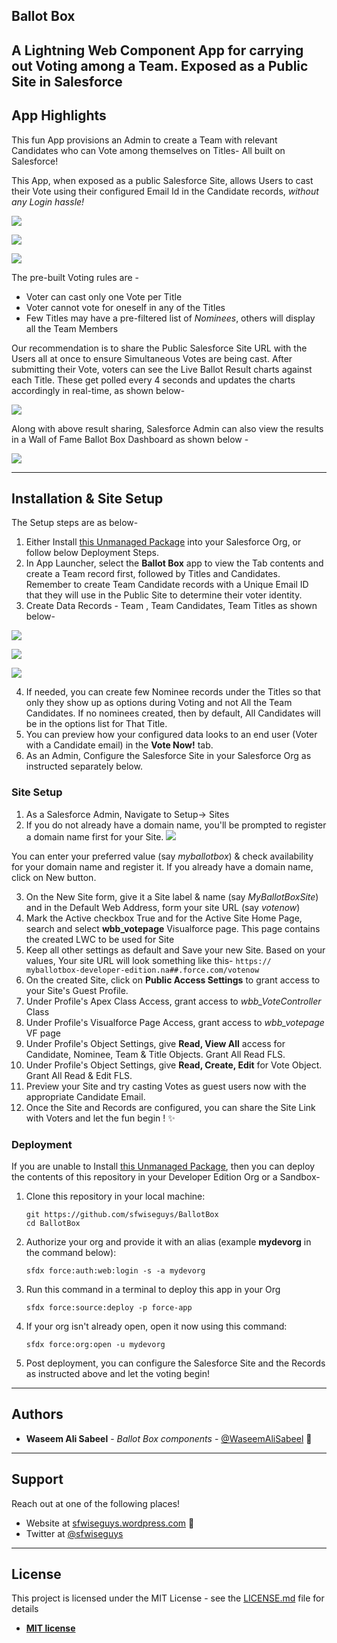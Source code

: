 ## Ballot Box

A Lightning Web Component App for carrying out Voting among a Team. Exposed as a Public Site in Salesforce
---

## App Highlights

This fun App provisions an Admin to create a Team with relevant Candidates who can Vote among themselves on Titles-
All built on Salesforce!

This App, when exposed as a public Salesforce Site, allows Users to cast their Vote using their configured Email Id in the Candidate records, *without any Login hassle!*

![](.images/BallotBoxSite.png)

![](.images/IronManVote.png)

![](.images/NickFuryVote.png)


The pre-built Voting rules are - 
- Voter can cast only one Vote per Title
- Voter cannot vote for oneself in any of the Titles
- Few Titles may have a pre-filtered list of *Nominees*, others will display all the Team Members

Our recommendation is to share the Public Salesforce Site URL with the Users all at once to ensure Simultaneous Votes are being cast.
After submitting their Vote, voters can see the Live Ballot Result charts against each Title. These get polled every 4 seconds and updates the charts accordingly in real-time, as shown below-

![](.images/ChartUpdate.png)

Along with above result sharing, Salesforce Admin can also view the results in a Wall of Fame Ballot Box Dashboard as shown below - 

![](.images/DashboardWallOfFame.png)

---

## Installation & Site Setup

The Setup steps are as below- 
1. Either Install [this Unmanaged Package](https://login.salesforce.com/packaging/installPackage.apexp?p0=04t1U0000058aB9) into your Salesforce Org, or follow below Deployment Steps.
2. In App Launcher, select the **Ballot Box** app to view the Tab contents and create a Team record first, followed by Titles and Candidates. Remember to create Team Candidate records with a Unique Email ID that they will use in the Public Site to determine their voter identity.
3. Create Data Records - Team , Team Candidates, Team Titles as shown below- 

![](.images/TitlesListView.png)

![](.images/CandidateForm.png)

![](.images/IronManQuestion.png)


4. If needed, you can create few Nominee records under the Titles so that only they show up as options during Voting and not All the Team Candidates. If no nominees created, then by default, All Candidates will be in the options list for That Title.
5. You can preview how your configured data looks to an end user (Voter with a Candidate email) in the **Vote Now!** tab.
6. As an Admin, Configure the Salesforce Site in your Salesforce Org as instructed separately below.

###  Site Setup

1. As a Salesforce Admin, Navigate to Setup-> Sites
2. If you do not already have a domain name, you'll be prompted to register a domain name first for your Site.
![](.images/NewSite.png)

You can enter your preferred value (say *myballotbox*) & check availability for your domain name and register it.
If you already have a domain name, click on New button.

3. On the New Site form, give it a Site label & name (say *MyBallotBoxSite*) and in the Default Web Address, form your site URL (say *votenow*)
4. Mark the Active checkbox True and for the Active Site Home Page, search and select **wbb_votepage** Visualforce page. This page contains the created LWC to be used for Site
5. Keep all other settings as default and Save your new Site.
Based on your values, Your site URL will look something like this- 
```https:// myballotbox-developer-edition.na##.force.com/votenow```
6. On the created Site, click on **Public Access Settings** to grant access to your Site's Guest Profile.
7. Under Profile's Apex Class Access, grant access to *wbb_VoteController* Class
8. Under Profile's Visualforce Page Access, grant access to *wbb_votepage* VF page
9. Under Profile's Object Settings, give **Read, View All** access for Candidate, Nominee, Team & Title Objects. Grant All Read FLS.
9. Under Profile's Object Settings, give **Read, Create, Edit** for Vote Object. Grant All Read & Edit FLS.
10. Preview your Site and try casting Votes as guest users now with the appropriate Candidate Email.
11. Once the Site and Records are configured, you can share the Site Link with Voters and let the fun begin ! :sparkles:

### Deployment

If you are unable to Install [this Unmanaged Package](https://login.salesforce.com/packaging/installPackage.apexp?p0=04t1U0000058aB9), then you can deploy the contents of this repository in your Developer Edition Org or a Sandbox-

1. Clone this repository in your local machine:

    ```
    git https://github.com/sfwiseguys/BallotBox
    cd BallotBox
    ```

2. Authorize your org and provide it with an alias (example **mydevorg** in the command below):

    ```
    sfdx force:auth:web:login -s -a mydevorg
    ```

3. Run this command in a terminal to deploy this app in your Org

    ```
    sfdx force:source:deploy -p force-app
    ```

4. If your org isn't already open, open it now using this command:

    ```
    sfdx force:org:open -u mydevorg

    ```

5. Post deployment, you can configure the Salesforce Site and the Records as instructed above and let the voting begin!

---

## Authors

* **Waseem Ali Sabeel** - *Ballot Box components* - [@WaseemAliSabeel](https://github.com/WaseemAliSabeel) :cowboy_hat_face:

---

## Support

Reach out at one of the following places!

- Website at [sfwiseguys.wordpress.com](https://sfwiseguys.wordpress.com) :tophat:
- Twitter at [@sfwiseguys](https://twitter.com/sfwiseguys)
---

## License

This project is licensed under the MIT License - see the [LICENSE.md](LICENSE.md) file for details
- **[MIT license](http://opensource.org/licenses/mit-license.php)**
